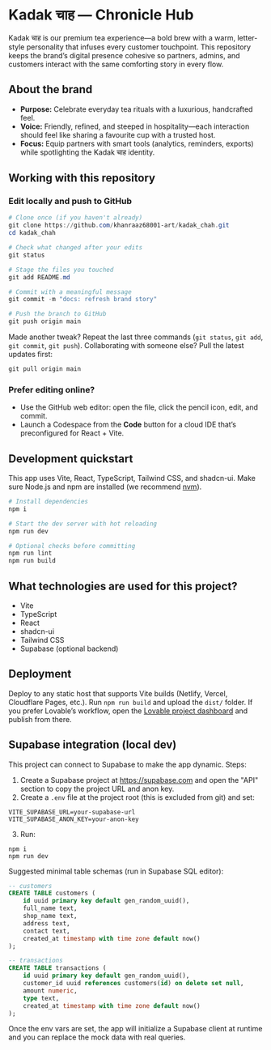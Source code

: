 # Kadak चाह — Chronicle Hub

Kadak चाह is our premium tea experience—a bold brew with a warm, letter-style personality that infuses every customer touchpoint. This repository keeps the brand’s digital presence cohesive so partners, admins, and customers interact with the same comforting story in every flow.

## About the brand

- **Purpose:** Celebrate everyday tea rituals with a luxurious, handcrafted feel.
- **Voice:** Friendly, refined, and steeped in hospitality—each interaction should feel like sharing a favourite cup with a trusted host.
- **Focus:** Equip partners with smart tools (analytics, reminders, exports) while spotlighting the Kadak चाह identity.

## Working with this repository

### Edit locally and push to GitHub

```powershell
# Clone once (if you haven't already)
git clone https://github.com/khanraaz68001-art/kadak_chah.git
cd kadak_chah

# Check what changed after your edits
git status

# Stage the files you touched
git add README.md

# Commit with a meaningful message
git commit -m "docs: refresh brand story"

# Push the branch to GitHub
git push origin main
```

Made another tweak? Repeat the last three commands (`git status`, `git add`, `git commit`, `git push`). Collaborating with someone else? Pull the latest updates first:

```powershell
git pull origin main
```

### Prefer editing online?

- Use the GitHub web editor: open the file, click the pencil icon, edit, and commit.
- Launch a Codespace from the **Code** button for a cloud IDE that’s preconfigured for React + Vite.

## Development quickstart

This app uses Vite, React, TypeScript, Tailwind CSS, and shadcn-ui. Make sure Node.js and npm are installed (we recommend [nvm](https://github.com/nvm-sh/nvm#installing-and-updating)).

```sh
# Install dependencies
npm i

# Start the dev server with hot reloading
npm run dev

# Optional checks before committing
npm run lint
npm run build
```

## What technologies are used for this project?

- Vite
- TypeScript
- React
- shadcn-ui
- Tailwind CSS
- Supabase (optional backend)

## Deployment

Deploy to any static host that supports Vite builds (Netlify, Vercel, Cloudflare Pages, etc.). Run `npm run build` and upload the `dist/` folder. If you prefer Lovable’s workflow, open the [Lovable project dashboard](https://lovable.dev/projects/178dbc1d-9ac4-4ac8-b860-97e2156c0069) and publish from there.

## Supabase integration (local dev)

This project can connect to Supabase to make the app dynamic. Steps:

1. Create a Supabase project at https://supabase.com and open the "API" section to copy the project URL and anon key.
2. Create a `.env` file at the project root (this is excluded from git) and set:

```
VITE_SUPABASE_URL=your-supabase-url
VITE_SUPABASE_ANON_KEY=your-anon-key
```

3. Run:

```
npm i
npm run dev
```

Suggested minimal table schemas (run in Supabase SQL editor):

```sql
-- customers
CREATE TABLE customers (
    id uuid primary key default gen_random_uuid(),
    full_name text,
    shop_name text,
    address text,
    contact text,
    created_at timestamp with time zone default now()
);

-- transactions
CREATE TABLE transactions (
    id uuid primary key default gen_random_uuid(),
    customer_id uuid references customers(id) on delete set null,
    amount numeric,
    type text,
    created_at timestamp with time zone default now()
);
```

Once the env vars are set, the app will initialize a Supabase client at runtime and you can replace the mock data with real queries.


